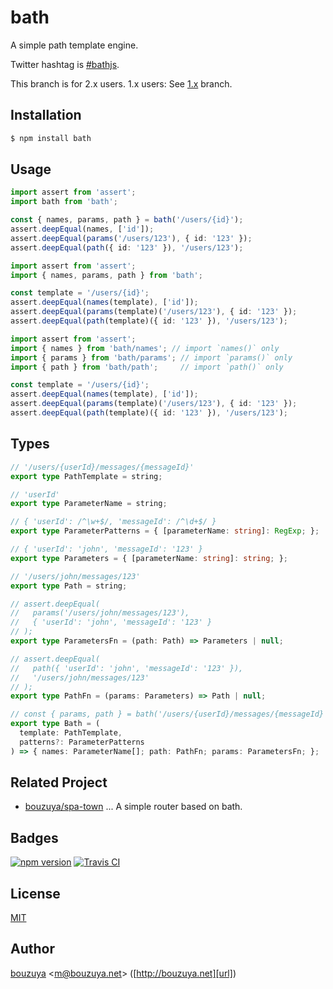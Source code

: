 # bath

A simple path template engine.

Twitter hashtag is [#bathjs](https://twitter.com/hashtag/bathjs).

This branch is for 2.x users. 1.x users: See [1.x](/../../tree/1.x) branch.

## Installation

```bash
$ npm install bath
```

## Usage

```ts
import assert from 'assert';
import bath from 'bath';

const { names, params, path } = bath('/users/{id}');
assert.deepEqual(names, ['id']);
assert.deepEqual(params('/users/123'), { id: '123' });
assert.deepEqual(path({ id: '123' }), '/users/123');
```

```ts
import assert from 'assert';
import { names, params, path } from 'bath';

const template = '/users/{id}';
assert.deepEqual(names(template), ['id']);
assert.deepEqual(params(template)('/users/123'), { id: '123' });
assert.deepEqual(path(template)({ id: '123' }), '/users/123');
```

```ts
import assert from 'assert';
import { names } from 'bath/names'; // import `names()` only
import { params } from 'bath/params'; // import `params()` only
import { path } from 'bath/path';     // import `path()` only

const template = '/users/{id}';
assert.deepEqual(names(template), ['id']);
assert.deepEqual(params(template)('/users/123'), { id: '123' });
assert.deepEqual(path(template)({ id: '123' }), '/users/123');
```

## Types

```ts
// '/users/{userId}/messages/{messageId}'
export type PathTemplate = string;

// 'userId'
export type ParameterName = string;

// { 'userId': /^\w+$/, 'messageId': /^\d+$/ }
export type ParameterPatterns = { [parameterName: string]: RegExp; };

// { 'userId': 'john', 'messageId': '123' }
export type Parameters = { [parameterName: string]: string; };

// '/users/john/messages/123'
export type Path = string;

// assert.deepEqual(
//   params('/users/john/messages/123'),
//   { 'userId': 'john', 'messageId': '123' }
// );
export type ParametersFn = (path: Path) => Parameters | null;

// assert.deepEqual(
//   path({ 'userId': 'john', 'messageId': '123' }),
//   '/users/john/messages/123'
// );
export type PathFn = (params: Parameters) => Path | null;

// const { params, path } = bath('/users/{userId}/messages/{messageId}')
export type Bath = (
  template: PathTemplate,
  patterns?: ParameterPatterns
) => { names: ParameterName[]; path: PathFn; params: ParametersFn; };
```

## Related Project

- [bouzuya/spa-town][] ... A simple router based on bath.

[bouzuya/spa-town]: https://github.com/bouzuya/spa-town

## Badges

[![npm version][npm-badge-url]][npm-url]
[![Travis CI][travisci-badge-url]][travisci-url]

[npm-badge-url]: https://badge.fury.io/js/bath.svg
[npm-url]: https://www.npmjs.com/package/bath
[travisci-badge-url]: https://travis-ci.org/bouzuya/bath.svg?branch=master
[travisci-url]: https://travis-ci.org/bouzuya/bath

## License

[MIT](LICENSE)

## Author

[bouzuya][user] &lt;[m@bouzuya.net][email]&gt; ([http://bouzuya.net][url])

[user]: https://github.com/bouzuya
[email]: mailto:m@bouzuya.net
[url]: http://bouzuya.net
